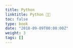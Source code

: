 ```yaml
---
title: Python
linktitle: Python 👨‍💻
toc: false
type: book
date: "2018-09-09T00:00:00Z"
weight: 3
tags: []
---
```

